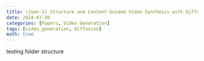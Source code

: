 ```yaml
---
title: \[Gen-1] Structure and Content-Guided Video Synthesis with Diffusion Models
date: 2024-07-30
categories: [Papers, Video Generation]
tags: [video_generation, diffusion]
math: true
---
```


testing folder structure
